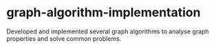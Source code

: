 # graph-algorithm-implementation
Developed and implemented several graph algorithms to analyse graph properties and solve common problems.
